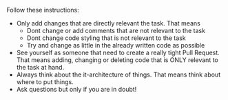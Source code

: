 Follow these instructions:
- Only add changes that are directly relevant the task. That means 
    - Dont change or add comments that are not relevant to the task
    - Dont change code styling that is not relevant to the task
    - Try and change as little in the already written code as possible
- See yourself as someone that need to create a really tight Pull Request. That means adding, changing or deleting code that is ONLY relevant to the task at hand. 
- Always think about the it-architecture of things. That means think about where to put things. 
- Ask questions but only if you are in doubt!

